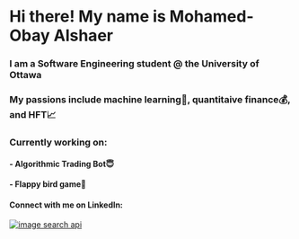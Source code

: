 # Hi there! My name is Mohamed-Obay Alshaer

### I am a Software Engineering student @ the University of Ottawa

### My passions include machine learning🤖, quantitaive finance💰, and HFT📈

### Currently working on:
####   - Algorithmic Trading Bot😇
####   - Flappy bird game🐥

#### Connect with me on LinkedIn: ###########
[![image search api](https://cdn-icons-png.flaticon.com/512/174/174857.png)](www.linkedin.com/in/moalshaer)



